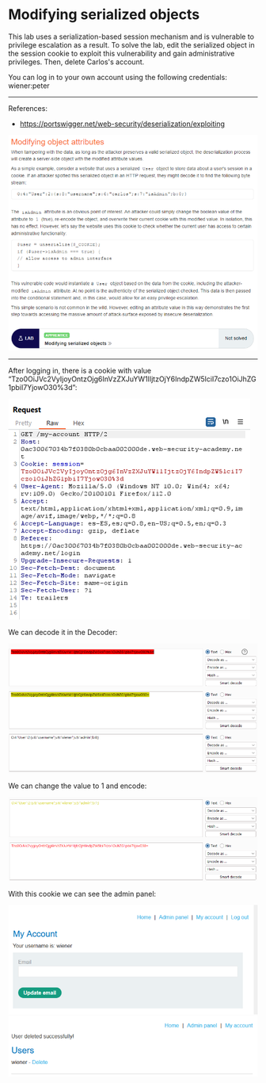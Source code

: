 
# Modifying serialized objects

This lab uses a serialization-based session mechanism and is vulnerable to privilege escalation as a result. To solve the lab, edit the serialized object in the session cookie to exploit this vulnerability and gain administrative privileges. Then, delete Carlos's account.

You can log in to your own account using the following credentials: wiener:peter

---------------------------------------------

References: 

- https://portswigger.net/web-security/deserialization/exploiting



![img](images/Modifying%20serialized%20objects/1.png)

---------------------------------------------

After logging in, there is a cookie with value “Tzo0OiJVc2VyIjoyOntzOjg6InVzZXJuYW1lIjtzOjY6IndpZW5lciI7czo1OiJhZG1pbiI7YjowO30%3d”:



![img](images/Modifying%20serialized%20objects/2.png)


We can decode it in the Decoder:



![img](images/Modifying%20serialized%20objects/3.png)

We can change the value to 1 and encode:



![img](images/Modifying%20serialized%20objects/4.png)


With this cookie we can see the admin panel:





![img](images/Modifying%20serialized%20objects/5.png)
![img](images/Modifying%20serialized%20objects/6.png)
